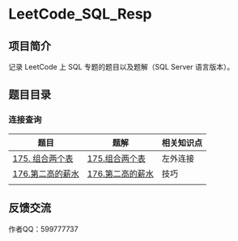 # LeetCode_SQL_Resp

## 项目简介

记录 LeetCode 上 SQL 专题的题目以及题解（SQL Server 语言版本）。

## 题目目录

### 连接查询

| 题目                                                         | 题解                                         | 相关知识点 |
| ------------------------------------------------------------ | -------------------------------------------- | ---------- |
| [175. 组合两个表](https://leetcode.cn/problems/combine-two-tables/) | [175.组合两个表](连接查询/175.组合两个表.md) | 左外连接   |
| [176.第二高的薪水](https://leetcode.cn/problems/second-highest-salary/) | [176.第二高的薪水](技巧/176.第二高的薪水.md) | 技巧       |
|                                                              |                                              |            |

## 反馈交流

作者QQ：599777737

